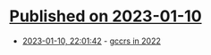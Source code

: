 # [Published on 2023-01-10](index.md)

* [2023-01-10, 22:01:42](https://lobste.rs/s/ovoldv/gccrs_2022) - [gccrs in 2022](https://rust-gcc.github.io/reporting/2022-year-report.html)
